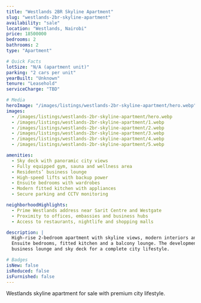 ```yaml
---
title: "Westlands 2BR Skyline Apartment"
slug: "westlands-2br-skyline-apartment"
availability: "sale"
location: "Westlands, Nairobi"
price: 18500000
bedrooms: 2
bathrooms: 2
type: "Apartment"

# Quick Facts
lotSize: "N/A (apartment unit)"
parking: "2 cars per unit"
yearBuilt: "Unknown"
tenure: "Leasehold"
serviceCharge: "TBD"

# Media
heroImage: "/images/listings/westlands-2br-skyline-apartment/hero.webp"
images:
  - /images/listings/westlands-2br-skyline-apartment/hero.webp
  - /images/listings/westlands-2br-skyline-apartment/1.webp
  - /images/listings/westlands-2br-skyline-apartment/2.webp
  - /images/listings/westlands-2br-skyline-apartment/3.webp
  - /images/listings/westlands-2br-skyline-apartment/4.webp
  - /images/listings/westlands-2br-skyline-apartment/5.webp

amenities:
  - Sky deck with panoramic city views
  - Fully equipped gym, sauna and wellness area
  - Residents’ business lounge
  - High-speed lifts with backup power
  - Ensuite bedrooms with wardrobes
  - Modern fitted kitchen with appliances
  - Secure parking and CCTV monitoring

neighborhoodHighlights:
  - Prime Westlands address near Sarit Centre and Westgate
  - Proximity to offices, embassies and business hubs
  - Access to restaurants, nightlife and shopping malls

description: |
  High-rise 2-bedroom apartment with skyline views, modern interiors and premium shared amenities.
  Ensuite bedrooms, fitted kitchen and a balcony lounge. The development offers a gym, sauna,
  business lounge and sky deck for a complete city lifestyle.

# Badges
isNew: false
isReduced: false
isFurnished: false
---
```

Westlands skyline apartment for sale with premium city lifestyle.
